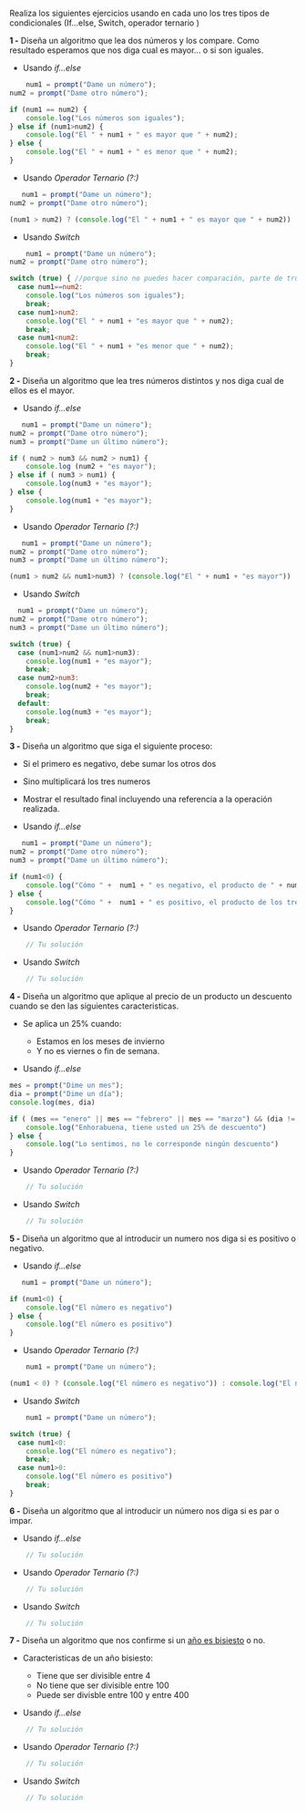 Realiza los siguientes ejercicios usando en cada uno los tres tipos de condicionales (If...else, Switch, operador ternario )

**1 -** Diseña un algoritmo que lea dos números y los compare. Como resultado esperamos que nos diga cual es mayor... o si son iguales.

- Usando *if...else*
```javascript
    num1 = prompt("Dame un número");
num2 = prompt("Dame otro número");

if (num1 == num2) {
	console.log("Los números son iguales");
} else if (num1>num2) {
	console.log("El " + num1 + " es mayor que " + num2);
} else {
	console.log("El " + num1 + " es menor que " + num2);
}
```

- Usando *Operador Ternario (?:)*
```javascript
   num1 = prompt("Dame un número");
num2 = prompt("Dame otro número");

(num1 > num2) ? (console.log("El " + num1 + " es mayor que " + num2)) : (num1 < num2) ? (console.log("El " + num1 + " es menor que " + num2)) : console.log("Los números son iguales")
```

- Usando *Switch*
```javascript
    num1 = prompt("Dame un número");
num2 = prompt("Dame otro número");

switch (true) { //porque sino no puedes hacer comparación, parte de true y mira si las comparaciones son true o false. Se usa más para strings que para números
  case num1==num2:
    console.log("Los números son iguales");
    break;
  case num1>num2:
    console.log("El " + num1 + "es mayor que " + num2);
    break;
  case num1<num2:
    console.log("El " + num1 + "es menor que " + num2);
    break;
}
```

**2 -** Diseña un algoritmo que lea tres números distintos y nos diga cual de ellos es el mayor.

- Usando *if...else*
```javascript
   num1 = prompt("Dame un número");
num2 = prompt("Dame otro número");
num3 = prompt("Dame un último número");

if ( num2 > num3 && num2 > num1) {
	console.log (num2 + "es mayor");
} else if ( num3 > num1) {
	console.log(num3 + "es mayor");
} else {
	console.log(num1 + "es mayor");
}
```

- Usando *Operador Ternario (?:)*
```javascript
   num1 = prompt("Dame un número");
num2 = prompt("Dame otro número");
num3 = prompt("Dame un último número");

(num1 > num2 && num1>num3) ? (console.log("El " + num1 + "es mayor")) : (num2 > num3) ? (console.log("El " + num2 + " es mayor")) : console.log(num3 + "es mayor")
```

- Usando *Switch*
```javascript
  num1 = prompt("Dame un número");
num2 = prompt("Dame otro número");
num3 = prompt("Dame un último número");

switch (true) { 
  case (num1>num2 && num1>num3):
    console.log(num1 + "es mayor");
    break;
  case num2>num3:
    console.log(num2 + "es mayor");
    break;
  default:
    console.log(num3 + "es mayor");
    break;
}
```

**3 -** Diseña un algoritmo que siga el siguiente proceso:
- Si el primero es negativo, debe sumar los otros dos
- Sino multiplicará los tres numeros
- Mostrar el resultado final incluyendo una referencia a la operación realizada.

- Usando *if...else*
```javascript
   num1 = prompt("Dame un número");
num2 = prompt("Dame otro número");
num3 = prompt("Dame un último número");

if (num1<0) {
	console.log("Cómo " +  num1 + " es negativo, el producto de " + num2 + " por " + num3 + " es " + (num2*num3))
} else {
	console.log("Cómo " +  num1 + " es positivo, el producto de los tres números es " + (num1*num2*num3))
}
```

- Usando *Operador Ternario (?:)*
```javascript
    // Tu solución
```

- Usando *Switch*
```javascript
    // Tu solución
```

**4 -** Diseña un algoritmo que aplique al precio de un producto un descuento cuando se den las siguientes caracteristicas.
- Se aplica un 25% cuando:
	- Estamos en los meses de invierno
	- Y no es viernes o fin de semana.

- Usando *if...else*
```javascript
mes = prompt("Dime un mes");
dia = prompt("Dime un día");
console.log(mes, dia)

if ( (mes == "enero" || mes == "febrero" || mes == "marzo") && (dia != "viernes" || dia != "sabado" || dia != "domingo") ) {
	console.log("Enhorabuena, tiene usted un 25% de descuento")
} else {
	console.log("Lo sentimos, no le corresponde ningún descuento")
}
```

- Usando *Operador Ternario (?:)*
```javascript
    // Tu solución
```

- Usando *Switch*
```javascript
    // Tu solución
```

**5 -** Diseña un algoritmo que al introducir un numero nos diga si es positivo o negativo.

- Usando *if...else*
```javascript
   num1 = prompt("Dame un número");

if (num1<0) {
	console.log("El número es negativo")
} else {
	console.log("El número es positivo")
}
```

- Usando *Operador Ternario (?:)*
```javascript
    num1 = prompt("Dame un número");

(num1 < 0) ? (console.log("El número es negativo")) : console.log("El número es positivo")
```

- Usando *Switch*
```javascript
    num1 = prompt("Dame un número");

switch (true) { 
  case num1<0:
    console.log("El número es negativo");
    break;
  case num1>0:
    console.log("El número es positivo")
    break;
}
```


**6 -** Diseña un algoritmo que al introducir un número nos diga si es par o impar.

- Usando *if...else*
```javascript
    // Tu solución
```

- Usando *Operador Ternario (?:)*
```javascript
    // Tu solución
```

- Usando *Switch*
```javascript
    // Tu solución
```


**7 -** Diseña un algoritmo que nos confirme si un [año es bisiesto](https://es.wikipedia.org/wiki/A%C3%B1o_bisiesto) o no.
- Caracteristicas de un año bisiesto:
	- Tiene que ser divisible entre 4
	- No tiene que ser divisible entre 100
	- Puede ser divisble entre 100 y entre 400

- Usando *if...else*
```javascript
    // Tu solución
```

- Usando *Operador Ternario (?:)*
```javascript
    // Tu solución
```

- Usando *Switch*
```javascript
    // Tu solución
```
